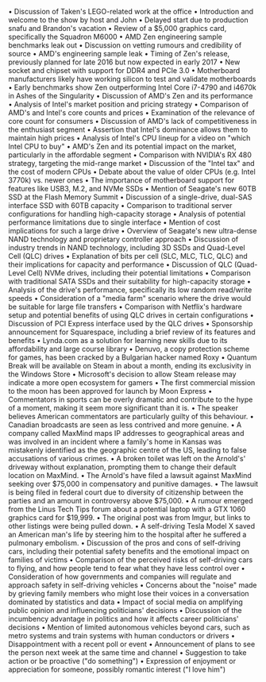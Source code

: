 • Discussion of Taken's LEGO-related work at the office
• Introduction and welcome to the show by host and John
• Delayed start due to production snafu and Brandon's vacation
• Review of a $5,000 graphics card, specifically the Squadron M6000
• AMD Zen engineering sample benchmarks leak out
• Discussion on vetting rumours and credibility of source
• AMD's engineering sample leak
• Timing of Zen's release, previously planned for late 2016 but now expected in early 2017
• New socket and chipset with support for DDR4 and PCIe 3.0
• Motherboard manufacturers likely have working silicon to test and validate motherboards
• Early benchmarks show Zen outperforming Intel Core i7-4790 and i4670k in Ashes of the Singularity
• Discussion of AMD's Zen and its performance
• Analysis of Intel's market position and pricing strategy
• Comparison of AMD's and Intel's core counts and prices
• Examination of the relevance of core count for consumers
• Discussion of AMD's lack of competitiveness in the enthusiast segment
• Assertion that Intel's dominance allows them to maintain high prices
• Analysis of Intel's CPU lineup for a video on "which Intel CPU to buy"
• AMD's Zen and its potential impact on the market, particularly in the affordable segment
• Comparison with NVIDIA's RX 480 strategy, targeting the mid-range market
• Discussion of the "Intel tax" and the cost of modern CPUs
• Debate about the value of older CPUs (e.g. Intel 3770k) vs. newer ones
• The importance of motherboard support for features like USB3, M.2, and NVMe SSDs
• Mention of Seagate's new 60TB SSD at the Flash Memory Summit
• Discussion of a single-drive, dual-SAS interface SSD with 60TB capacity
• Comparison to traditional server configurations for handling high-capacity storage
• Analysis of potential performance limitations due to single interface
• Mention of cost implications for such a large drive
• Overview of Seagate's new ultra-dense NAND technology and proprietary controller approach
• Discussion of industry trends in NAND technology, including 3D SSDs and Quad-Level Cell (QLC) drives
• Explanation of bits per cell (SLC, MLC, TLC, QLC) and their implications for capacity and performance
• Discussion of QLC (Quad-Level Cell) NVMe drives, including their potential limitations
• Comparison with traditional SATA SSDs and their suitability for high-capacity storage
• Analysis of the drive's performance, specifically its low random read/write speeds
• Consideration of a "media farm" scenario where the drive would be suitable for large file transfers
• Comparison with Netflix's hardware setup and potential benefits of using QLC drives in certain configurations
• Discussion of PCI Express interface used by the QLC drives
• Sponsorship announcement for Squarespace, including a brief review of its features and benefits
• Lynda.com as a solution for learning new skills due to its affordability and large course library
• Denuvo, a copy protection scheme for games, has been cracked by a Bulgarian hacker named Roxy
• Quantum Break will be available on Steam in about a month, ending its exclusivity in the Windows Store
• Microsoft's decision to allow Steam release may indicate a more open ecosystem for gamers
• The first commercial mission to the moon has been approved for launch by Moon Express
• Commentators in sports can be overly dramatic and contribute to the hype of a moment, making it seem more significant than it is.
• The speaker believes American commentators are particularly guilty of this behaviour.
• Canadian broadcasts are seen as less contrived and more genuine.
• A company called MaxMind maps IP addresses to geographical areas and was involved in an incident where a family's home in Kansas was mistakenly identified as the geographic centre of the US, leading to false accusations of various crimes.
• A broken toilet was left on the Arnold's' driveway without explanation, prompting them to change their default location on MaxMind.
• The Arnold's have filed a lawsuit against MaxMind seeking over $75,000 in compensatory and punitive damages.
• The lawsuit is being filed in federal court due to diversity of citizenship between the parties and an amount in controversy above $75,000.
• A rumour emerged from the Linus Tech Tips forum about a potential laptop with a GTX 1060 graphics card for $19,999.
• The original post was from Imgur, but links to other listings were being pulled down.
• A self-driving Tesla Model X saved an American man's life by steering him to the hospital after he suffered a pulmonary embolism.
• Discussion of the pros and cons of self-driving cars, including their potential safety benefits and the emotional impact on families of victims
• Comparison of the perceived risks of self-driving cars to flying, and how people tend to fear what they have less control over
• Consideration of how governments and companies will regulate and approach safety in self-driving vehicles
• Concerns about the "noise" made by grieving family members who might lose their voices in a conversation dominated by statistics and data
• Impact of social media on amplifying public opinion and influencing politicians' decisions
• Discussion of the incumbency advantage in politics and how it affects career politicians' decisions
• Mention of limited autonomous vehicles beyond cars, such as metro systems and train systems with human conductors or drivers
• Disappointment with a recent poll or event
• Announcement of plans to see the person next week at the same time and channel
• Suggestion to take action or be proactive ("do something")
• Expression of enjoyment or appreciation for someone, possibly romantic interest ("I love him")